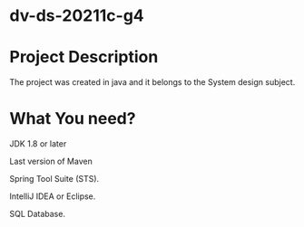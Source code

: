 # dv-ds-20211c-g4

# Project Description

The project was created in java and it belongs to the System design subject.

# What You need?

JDK 1.8 or later

Last version of Maven 

Spring Tool Suite (STS).

IntelliJ IDEA or Eclipse.

SQL Database.
